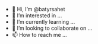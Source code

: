 - 👋 Hi, I’m @batyrsahet
- 👀 I’m interested in ...
- 🌱 I’m currently learning ...
- 💞️ I’m looking to collaborate on ...
- 📫 How to reach me ...

<!---
batyrsahet/batyrsahet is a ✨ special ✨ repository because its `README.md` (this file) appears on your GitHub profile.
You can click the Preview link to take a look at your changes.
--->
